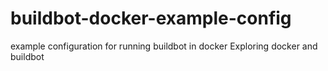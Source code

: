 # buildbot-docker-example-config
example configuration for running buildbot in docker
Exploring docker and buildbot
